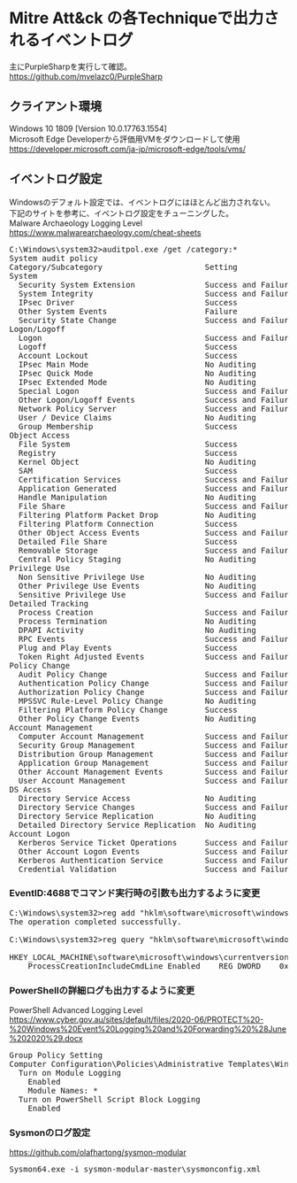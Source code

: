 # Mitre Att&ck の各Techniqueで出力されるイベントログ

主にPurpleSharpを実行して確認。<br>
https://github.com/mvelazc0/PurpleSharp

## クライアント環境
Windows 10 1809 [Version 10.0.17763.1554]<br>
Microsoft Edge Developerから評価用VMをダウンロードして使用<br>
https://developer.microsoft.com/ja-jp/microsoft-edge/tools/vms/

## イベントログ設定
Windowsのデフォルト設定では、イベントログにはほとんど出力されない。<br>
下記のサイトを参考に、イベントログ設定をチューニングした。<br>
Malware Archaeology Logging Level<br>
https://www.malwarearchaeology.com/cheat-sheets
<pre>
C:\Windows\system32>auditpol.exe /get /category:*
System audit policy
Category/Subcategory                      Setting
System
  Security System Extension               Success and Failure
  System Integrity                        Success and Failure
  IPsec Driver                            Success
  Other System Events                     Failure
  Security State Change                   Success and Failure
Logon/Logoff
  Logon                                   Success and Failure
  Logoff                                  Success
  Account Lockout                         Success
  IPsec Main Mode                         No Auditing
  IPsec Quick Mode                        No Auditing
  IPsec Extended Mode                     No Auditing
  Special Logon                           Success and Failure
  Other Logon/Logoff Events               Success and Failure
  Network Policy Server                   Success and Failure
  User / Device Claims                    No Auditing
  Group Membership                        Success
Object Access
  File System                             Success
  Registry                                Success
  Kernel Object                           No Auditing
  SAM                                     Success
  Certification Services                  Success and Failure
  Application Generated                   Success and Failure
  Handle Manipulation                     No Auditing
  File Share                              Success and Failure
  Filtering Platform Packet Drop          No Auditing
  Filtering Platform Connection           Success
  Other Object Access Events              Success and Failure
  Detailed File Share                     Success
  Removable Storage                       Success and Failure
  Central Policy Staging                  No Auditing
Privilege Use
  Non Sensitive Privilege Use             No Auditing
  Other Privilege Use Events              No Auditing
  Sensitive Privilege Use                 Success and Failure
Detailed Tracking
  Process Creation                        Success and Failure
  Process Termination                     No Auditing
  DPAPI Activity                          No Auditing
  RPC Events                              Success and Failure
  Plug and Play Events                    Success
  Token Right Adjusted Events             Success and Failure
Policy Change
  Audit Policy Change                     Success and Failure
  Authentication Policy Change            Success and Failure
  Authorization Policy Change             Success and Failure
  MPSSVC Rule-Level Policy Change         No Auditing
  Filtering Platform Policy Change        Success
  Other Policy Change Events              No Auditing
Account Management
  Computer Account Management             Success and Failure
  Security Group Management               Success and Failure
  Distribution Group Management           Success and Failure
  Application Group Management            Success and Failure
  Other Account Management Events         Success and Failure
  User Account Management                 Success and Failure
DS Access
  Directory Service Access                No Auditing
  Directory Service Changes               Success and Failure
  Directory Service Replication           No Auditing
  Detailed Directory Service Replication  No Auditing
Account Logon
  Kerberos Service Ticket Operations      Success and Failure
  Other Account Logon Events              Success and Failure
  Kerberos Authentication Service         Success and Failure
  Credential Validation                   Success and Failure
</pre>

### EventID:4688でコマンド実行時の引数も出力するように変更
<pre>
C:\Windows\system32>reg add "hklm\software\microsoft\windows\currentversion\policies\system\audit" /v ProcessCreationIncludeCmdLine_Enabled /t REG_DWORD /d 1
The operation completed successfully.

C:\Windows\system32>reg query "hklm\software\microsoft\windows\currentversion\policies\system\audit"

HKEY_LOCAL_MACHINE\software\microsoft\windows\currentversion\policies\system\audit
    ProcessCreationIncludeCmdLine_Enabled    REG_DWORD    0x1
</pre>

### PowerShellの詳細ログも出力するように変更
PowerShell Advanced Logging Level<br>
https://www.cyber.gov.au/sites/default/files/2020-06/PROTECT%20-%20Windows%20Event%20Logging%20and%20Forwarding%20%28June%202020%29.docx
<pre>
Group Policy Setting
Computer Configuration\Policies\Administrative Templates\Windows Components\Windows PowerShell
  Turn on Module Logging
    Enabled
    Module Names: *
  Turn on PowerShell Script Block Logging
    Enabled
</pre>

### Sysmonのログ設定
https://github.com/olafhartong/sysmon-modular
<pre>
Sysmon64.exe -i sysmon-modular-master\sysmonconfig.xml
</pre>
